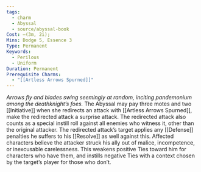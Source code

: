 ```yaml
---
tags:
  - charm
  - Abyssal
  - source/abyssal-book
Cost: —(3m, 2i); 
Mins: Dodge 5, Essence 3
Type: Permanent
Keywords:
  - Perilous
  - Uniform
Duration: Permanent
Prerequisite Charms:
  - "[[Artless Arrows Spurned]]"
---
```

*Arrows fly and blades swing seemingly at random, inciting pandemonium among the deathknight’s foes.*
The Abyssal may pay three motes and two [[Initiative]] when she redirects an attack with [[Artless Arrows Spurned]], make the redirected attack a surprise attack.
The redirected attack also counts as a special instill roll against all enemies who witness it, other than the original attacker. The redirected attack’s target applies any [[Defense]] penalties he suffers to his [[Resolve]] as well against this.
Affected characters believe the attacker struck his ally out of malice, incompetence, or inexcusable carelessness. This weakens positive Ties toward him for characters who have them, and instills negative Ties with a context chosen by the target’s player for those who don’t.